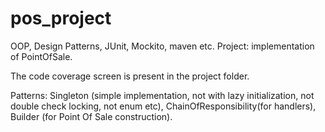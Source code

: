 # pos_project
OOP, Design Patterns, JUnit, Mockito, maven etc.
Project: implementation of PointOfSale.

The code coverage screen is present in the project folder.

Patterns: Singleton (simple implementation, not with lazy initialization, not double check locking, not enum etc), ChainOfResponsibility(for handlers), Builder (for Point Of Sale construction).
